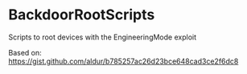 # BackdoorRootScripts
Scripts to root devices with the EngineeringMode exploit


Based on: https://gist.github.com/aldur/b785257ac26d23bce648cad3ce2f6dc8
